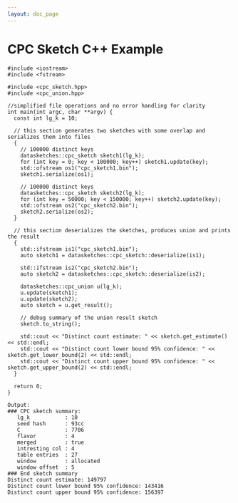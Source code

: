 ```yaml
---
layout: doc_page
---
```

<!--
    Licensed to the Apache Software Foundation (ASF) under one
    or more contributor license agreements.  See the NOTICE file
    distributed with this work for additional information
    regarding copyright ownership.  The ASF licenses this file
    to you under the Apache License, Version 2.0 (the
    "License"); you may not use this file except in compliance
    with the License.  You may obtain a copy of the License at

      http://www.apache.org/licenses/LICENSE-2.0

    Unless required by applicable law or agreed to in writing,
    software distributed under the License is distributed on an
    "AS IS" BASIS, WITHOUT WARRANTIES OR CONDITIONS OF ANY
    KIND, either express or implied.  See the License for the
    specific language governing permissions and limitations
    under the License.
-->
# CPC Sketch C++ Example

    #include <iostream>
    #include <fstream>
    
    #include <cpc_sketch.hpp>
    #include <cpc_union.hpp>
    
    //simplified file operations and no error handling for clarity
    int main(int argc, char **argv) {
      const int lg_k = 10;
    
      // this section generates two sketches with some overlap and serializes them into files
      {
        // 100000 distinct keys
        datasketches::cpc_sketch sketch1(lg_k);
        for (int key = 0; key < 100000; key++) sketch1.update(key);
        std::ofstream os1("cpc_sketch1.bin");
        sketch1.serialize(os1);
    
        // 100000 distinct keys
        datasketches::cpc_sketch sketch2(lg_k);
        for (int key = 50000; key < 150000; key++) sketch2.update(key);
        std::ofstream os2("cpc_sketch2.bin");
        sketch2.serialize(os2);
      }
    
      // this section deserializes the sketches, produces union and prints the result
      {
        std::ifstream is1("cpc_sketch1.bin");
        auto sketch1 = datasketches::cpc_sketch::deserialize(is1);
    
        std::ifstream is2("cpc_sketch2.bin");
        auto sketch2 = datasketches::cpc_sketch::deserialize(is2);
    
        datasketches::cpc_union u(lg_k);
        u.update(sketch1);
        u.update(sketch2);
        auto sketch = u.get_result();
    
        // debug summary of the union result sketch
        sketch.to_string();

        std::cout << "Distinct count estimate: " << sketch.get_estimate() << std::endl;
        std::cout << "Distinct count lower bound 95% confidence: " << sketch.get_lower_bound(2) << std::endl;
        std::cout << "Distinct count upper bound 95% confidence: " << sketch.get_upper_bound(2) << std::endl;
      }
    
      return 0;
    }

    Output:
    ### CPC sketch summary:
       lg_k           : 10
       seed hash      : 93cc
       C              : 7706
       flavor         : 4
       merged         : true
       intresting col : 4
       table entries  : 27
       window         : allocated
       window offset  : 5
    ### End sketch summary
    Distinct count estimate: 149797
    Distinct count lower bound 95% confidence: 143416
    Distinct count upper bound 95% confidence: 156397
